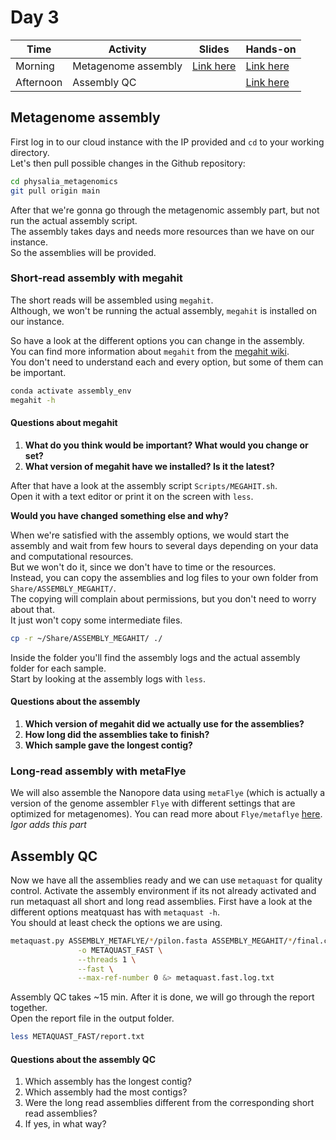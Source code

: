 # Day 3

| Time      | Activity            | Slides                               | Hands-on                          |
|-----------|---------------------|--------------------------------------|-----------------------------------|
| Morning   | Metagenome assembly | [Link here](metagenome-assembly.pdf) | [Link here](#metagenome-assembly) |
| Afternoon | Assembly QC         |                                      | [Link here](#assembly-qc)         |

## Metagenome assembly

First log in to our cloud instance with the IP provided and `cd` to your working directory.  
Let's then pull possible changes in the Github repository:

```bash
cd physalia_metagenomics
git pull origin main
```

After that we're gonna go through the metagenomic assembly part, but not run the actual assembly script.  
The assembly takes days and needs more resources than we have on our instance.  
So the assemblies will be provided.  

### Short-read assembly with megahit
The short reads will be assembled using `megahit`.  
Although, we won't be running the actual assembly, `megahit` is installed on our instance.  

So have a look at the different options you can change in the assembly.  
You can find more information about `megahit` from the [megahit wiki](https://github.com/voutcn/megahit/wiki).  
You don't need to understand each and every option, but some of them can be important.

```bash
conda activate assembly_env
megahit -h
```

#### Questions about megahit
1. __What do you think would be important? What would you change or set?__  
2. __What version of megahit have we installed? Is it the latest?__

After that have a look at the assembly script `Scripts/MEGAHIT.sh`.  
Open it with a text editor or print it on the screen with `less`.  

__Would you have changed something else and why?__

When we're satisfied with the assembly options, we would start the assembly and wait from few hours to several days depending on your data and computational resources.  
But we won't do it, since we don't have to time or the resources.  
Instead, you can copy the assemblies and log files to your own folder from `Share/ASSEMBLY_MEGAHIT/`.  
The copying will complain about permissions, but you don't need to worry about that.  
It just won't copy some intermediate files.  

```bash
cp -r ~/Share/ASSEMBLY_MEGAHIT/ ./
```

Inside the folder you'll find the assembly logs and the actual assembly folder for each sample.  
Start by looking at the assembly logs with `less`.

#### Questions about the assembly
1. __Which version of megahit did we actually use for the assemblies?__
2. __How long did the assemblies take to finish?__
3. __Which sample gave the longest contig?__

### Long-read assembly with metaFlye
We will also assemble the Nanopore data using `metaFlye` (which is actually a version of the genome assembler `Flye` with different settings that are optimized for metagenomes).
You can read more about `Flye/metaflye` [here](https://github.com/fenderglass/Flye).
_Igor adds this part_


## Assembly QC

Now we have all the assemblies ready and we can use `metaquast` for quality control.  Activate the assembly environment if its not already activated and run metaquast all short and long read assemblies.
First have a look at the different options meatquast has with `metaquast -h`.  
You should at least check the options we are using.

```bash
metaquast.py ASSEMBLY_METAFLYE/*/pilon.fasta ASSEMBLY_MEGAHIT/*/final.contigs.fa \
               -o METAQUAST_FAST \
               --threads 1 \
               --fast \
               --max-ref-number 0 &> metaquast.fast.log.txt
```

Assembly QC takes ~15 min. After it is done, we will go through the report together.   
Open the report file in the output folder.

```bash
less METAQUAST_FAST/report.txt
```
#### Questions about the assembly QC

1. Which assembly has the longest contig?
2. Which assembly had the most contigs?
3. Were the long read assemblies different from the corresponding short read assemblies?
4. If yes, in what way?
